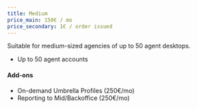 ```yaml
---
title: Medium
price_main: 150€ / mo
price_secondary: 1€ / order issued
---
```

Suitable for medium-sized agencies of up to 50 agent desktops.

* Up to 50 agent accounts

#### Add-ons

* On-demand Umbrella Profiles (250€/mo)
* Reporting to Mid/Backoffice (250€/mo)
